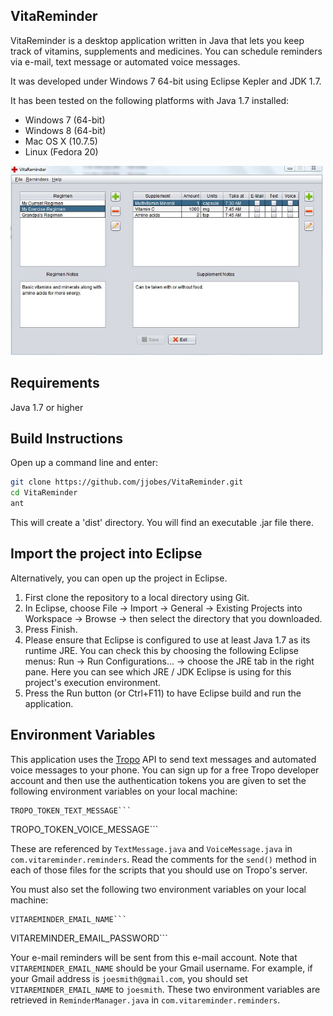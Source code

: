 VitaReminder
-----

VitaReminder is a desktop application written in Java that lets you 
keep track of vitamins, supplements and medicines. You can schedule reminders 
via e-mail, text message or automated voice messages. 

It was developed under Windows 7 64-bit using Eclipse Kepler and JDK 1.7.

It has been tested on the following platforms with Java 1.7 installed:

  - Windows 7 (64-bit)
  - Windows 8 (64-bit)
  - Mac OS X (10.7.5)
  - Linux (Fedora 20)

<img src="https://raw.githubusercontent.com/jjobes/VitaReminder/master/screenshots/1.png?token=AClj440G0BctY1bS0w1vENeGX7gAWaMVks5U3XoswA%3D%3D" width="500">

Requirements
------------
Java 1.7 or higher

Build Instructions
------------------
Open up a command line and enter:
```sh
git clone https://github.com/jjobes/VitaReminder.git
cd VitaReminder
ant
```
This will create a 'dist' directory. You will find an executable .jar file there.

Import the project into Eclipse
-------------------------------
Alternatively, you can open up the project in Eclipse.

1. First clone the repository to a local directory using Git.
2. In Eclipse, choose File -> Import -> General -> Existing Projects into Workspace -> Browse -> then select the directory that you downloaded.
3. Press Finish.
4. Please ensure that Eclipse is configured to use at least Java 1.7 as its runtime JRE. You can check this by choosing the following Eclipse menus: Run -> Run Configurations... -> choose the JRE tab in the right pane.  Here you can see which JRE / JDK Eclipse is using for this project's execution environment.
5. Press the Run button (or Ctrl+F11) to have Eclipse build and run the application.

Environment Variables
---------------------
This application uses the [Tropo](https://www.tropo.com/) API to send text messages and automated voice messages to your phone. You can sign up for a free Tropo developer account and then use the authentication tokens you are given to set the following environment variables on your local machine:

```
TROPO_TOKEN_TEXT_MESSAGE```

```
TROPO_TOKEN_VOICE_MESSAGE```

These are referenced by ```TextMessage.java``` and ```VoiceMessage.java``` in ```com.vitareminder.reminders```. Read the comments for the ```send()``` method in each of those files for the scripts that you should use on Tropo's server.

You must also set the following two environment variables on your local machine:

```
VITAREMINDER_EMAIL_NAME```

```
VITAREMINDER_EMAIL_PASSWORD```

Your e-mail reminders will be sent from this e-mail account. Note that ```VITAREMINDER_EMAIL_NAME``` should be your Gmail username. For example, if your Gmail address is ```joesmith@gmail.com```, you should set ```VITAREMINDER_EMAIL_NAME``` to ```joesmith```. These two environment variables are retrieved in ```ReminderManager.java``` in ```com.vitareminder.reminders```.